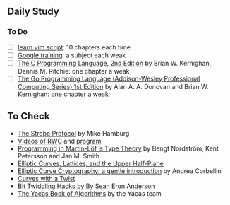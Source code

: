## Daily Study

### To Do

* [ ] [learn vim script](http://learnvimscriptthehardway.stevelosh.com/): 10
  chapters each time
* [ ] [Google training](https://github.com/claucece/coding-interview-university):
  a subject each weak
* [ ] [The C Programming Language, 2nd Edition](https://www.amazon.com/Programming-Language-Brian-W-Kernighan/dp/0131103628) by Brian W. Kernighan, Dennis M. Ritchie: one chapter a weak
* [ ] [The Go Programming Language (Addison-Wesley Professional Computing Series) 1st Edition](https://www.amazon.com/Programming-Language-Addison-Wesley-Professional-Computing/dp/0134190440) by Alan A. A. Donovan and Brian W. Kernighan: one chapter a weak

## To Check
* [The Strobe Protocol](http://eprint.iacr.org/2017/003.pdf) by Mike Hamburg
* [Videos of RWC](https://www.youtube.com/channel/UCQiIRDBmp3pfTdRJ99EeDEw/videos?shelf_id=0&sort=dd&view=0) and
  [program](https://www.realworldcrypto.com/rwc2017/program)
* [Programming in Martin-Löf ’s Type Theory](http://www.cse.chalmers.se/research/group/logic/book/book.pdf) by Bengt Nordström, Kent Petersson and Jan M. Smith
* [Elliptic Curves, Lattices, and the Upper Half-Plane](https://www.hdevalence.ca/blog/2012-10-31-elliptic-curves-lattices-and-the-upper-half-plane)
* [Elliptic Curve Cryptography: a gentle introduction](http://andrea.corbellini.name/2015/05/17/elliptic-curve-cryptography-a-gentle-introduction/) by Andrea Corbellini
* [Curves with a Twist](https://ripple.com/dev-blog/curves-with-a-twist/)
* [Bit Twiddling Hacks](http://graphics.stanford.edu/~seander/bithacks.html) by By Sean Eron Anderson
* [The Yacas Book of Algorithms](http://yacas.sourceforge.net/Algo.book.pdf) by the Yacas team
